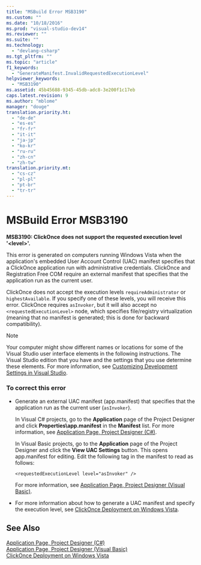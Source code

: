 ```yaml
---
title: "MSBuild Error MSB3190"
ms.custom: ""
ms.date: "10/18/2016"
ms.prod: "visual-studio-dev14"
ms.reviewer: ""
ms.suite: ""
ms.technology: 
  - "devlang-csharp"
ms.tgt_pltfrm: ""
ms.topic: "article"
f1_keywords: 
  - "GenerateManifest.InvalidRequestedExecutionLevel"
helpviewer_keywords: 
  - "MSB3190"
ms.assetid: 45b45688-9345-45db-adc8-3e200f1c17eb
caps.latest.revision: 9
ms.author: "mblome"
manager: "douge"
translation.priority.ht: 
  - "de-de"
  - "es-es"
  - "fr-fr"
  - "it-it"
  - "ja-jp"
  - "ko-kr"
  - "ru-ru"
  - "zh-cn"
  - "zh-tw"
translation.priority.mt: 
  - "cs-cz"
  - "pl-pl"
  - "pt-br"
  - "tr-tr"
---
```

# MSBuild Error MSB3190
**MSB3190: ClickOnce does not support the requested execution level '\<level>'.**  
  
 This error is generated on computers running Windows Vista when the application's embedded User Account Control (UAC) manifest specifies that a ClickOnce application run with administrative credentials. ClickOnce and Registration Free COM require an external manifest that specifies that the application run as the current user.  
  
 ClickOnce does not accept the execution levels `requireAdministrator` or `highestAvailable`. If you specify one of these levels, you will receive this error. ClickOnce requires `asInvoker`, but it will also accept no `<requestedExecutionLevel>` node, which specifies file/registry virtualization (meaning that no manifest is generated; this is done for backward compatibility).  
  
> [!NOTE]
>  Your computer might show different names or locations for some of the Visual Studio user interface elements in the following instructions. The Visual Studio edition that you have and the settings that you use determine these elements. For more information, see [Customizing Development Settings in Visual Studio](http://msdn.microsoft.com/en-us/22c4debb-4e31-47a8-8f19-16f328d7dcd3).  
  
### To correct this error  
  
-   Generate an external UAC manifest (app.manifest) that specifies that the application run as the current user (`asInvoker`).  
  
     In Visual C# projects, go to the **Application** page of the Project Designer and click **Properties\app.manifest** in the **Manifest** list. For more information, see [Application Page, Project Designer (C#)](../reference/application-page--project-designer--csharp-.md).  
  
     In Visual Basic projects, go to the **Application** page of the Project Designer and click the **View UAC Settings** button. This opens app.manifest for editing. Edit the following tag in the manifest to read as follows:  
  
    ```  
    <requestedExecutionLevel level="asInvoker" />  
    ```  
  
     For more information, see [Application Page, Project Designer (Visual Basic)](../reference/application-page--project-designer--visual-basic-.md).  
  
-   For more information about how to generate a UAC manifest and specify the execution level, see [ClickOnce Deployment on Windows Vista](../deployment/clickonce-deployment-on-windows-vista.md).  
  
## See Also  
 [Application Page, Project Designer (C#)](../reference/application-page--project-designer--csharp-.md)   
 [Application Page, Project Designer (Visual Basic)](../reference/application-page--project-designer--visual-basic-.md)   
 [ClickOnce Deployment on Windows Vista](../deployment/clickonce-deployment-on-windows-vista.md)